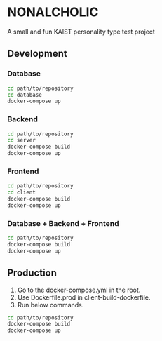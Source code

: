 # NONALCHOLIC

A small and fun KAIST personality type test project

## Development

### Database
```bash
cd path/to/repository
cd database
docker-compose up
```

### Backend
```bash
cd path/to/repository
cd server
docker-compose build
docker-compose up
```

### Frontend

```bash
cd path/to/repository
cd client
docker-compose build
docker-compose up
```
### Database + Backend + Frontend
```bash
cd path/to/repository
docker-compose build
docker-compose up
```

## Production
1. Go to the docker-compose.yml in the root.
2. Use Dockerfile.prod in client-build-dockerfile.
3. Run below commands.
```bash
cd path/to/repository
docker-compose build
docker-compose up
```

